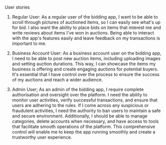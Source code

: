 User stories 

1. Regular User:
   As a regular user of the bidding app, I want to be able to scroll through pictures of auctioned items, so I can easily see what's up for bid. I also want the ability to place bids on items that interest me and write reviews about items I've won in auctions. Being able to interact with the app's features easily and leave feedback on my transactions is important to me.

2. Business Account User:
   As a business account user on the bidding app, I need to be able to post new auction items, including uploading images and setting auction durations. This way, I can showcase the items my business is offering and create engaging auctions for potential buyers. It's essential that I have control over the process to ensure the success of my auctions and reach a wider audience.

3. Admin User;
   As an admin of the bidding app, I require complete authorisation and oversight over the platform. I need the ability to monitor user activities, verify successful transactions, and ensure that users are adhering to the rules. If I come across any suspicious or fraudulent activities, I need the authority to ban users to maintain a safe and secure environment. Additionally, I should be able to manage categories, delete accounts when necessary, and have access to tools that facilitate smooth operations of the platform. This comprehensive control will enable me to keep the app running smoothly and create a trustworthy user experience.
